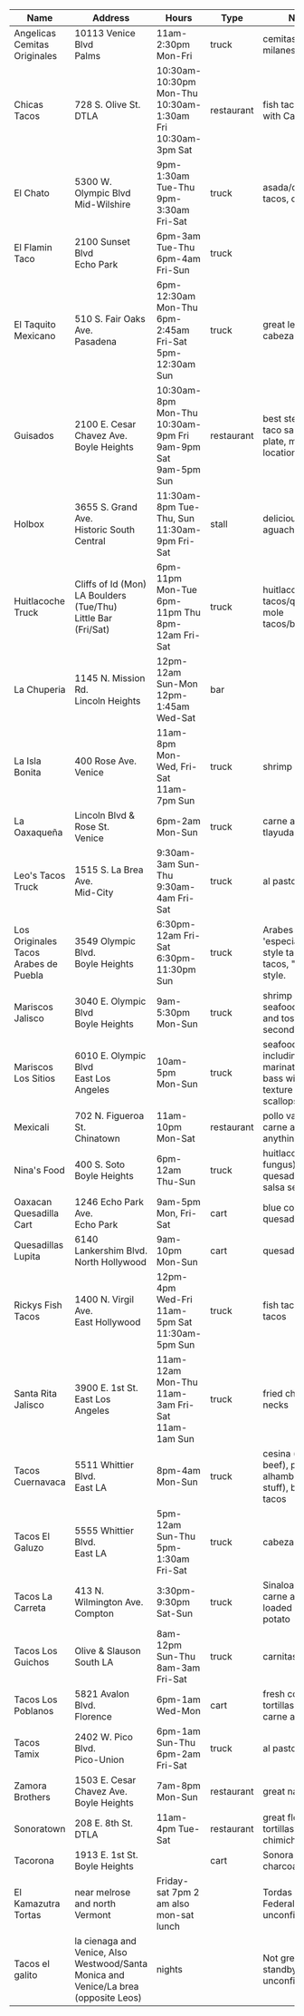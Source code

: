 Name | Address | Hours | Type | Notes |
-|-|-|-|-|
Angelicas Cemitas Originales | 10113 Venice Blvd<br>Palms | 11am-2:30pm Mon-Fri | truck | cemitas de milanesa |
Chicas Tacos | 728 S. Olive St.<br>DTLA | 10:30am-10:30pm Mon-Thu<br>10:30am-1:30am Fri<br>10:30am-3pm Sat | restaurant | fish taco topped with Caesar salad |
El Chato | 5300 W. Olympic Blvd<br>Mid-Wilshire | 9pm-1:30am Tue-Thu<br>9pm-3:30am Fri-Sat | truck | asada/chorizo tacos, only ok |
El Flamin Taco | 2100 Sunset Blvd<br>Echo Park | 6pm-3am Tue-Thu<br>6pm-4am Fri-Sun | truck | |
El Taquito Mexicano | 510 S. Fair Oaks Ave.<br>Pasadena | 6pm-12:30am Mon-Thu<br>6pm-2:45am Fri-Sat<br>5pm-12:30am Sun | truck | great lengua and cabeza tacos |
Guisados | 2100 E. Cesar Chavez Ave.<br>Boyle Heights| 10:30am-8pm Mon-Thu<br>10:30am-9pm Fri<br>9am-9pm Sat<br>9am-5pm Sun | restaurant | best stew tacos, taco sampler plate, multiple locations |
Holbox | 3655 S. Grand Ave.<br>Historic South Central | 11:30am-8pm Tue-Thu, Sun<br>11:30am-9pm Fri-Sat | stall | delicious scallop aguachile |
Huitlacoche Truck | Cliffs of Id (Mon)<br>LA Boulders (Tue/Thu)<br>Little Bar (Fri/Sat) | 6pm-11pm Mon-Tue<br>6pm-11pm Thu<br>8pm-12am Fri-Sat | truck | huitlacoche tacos/quesadillas, mole tacos/burritos |
La Chuperia | 1145 N. Mission Rd.<br>Lincoln Heights | 12pm-12am Sun-Mon<br>12pm-1:45am Wed-Sat | bar | |
La Isla Bonita | 400 Rose Ave.<br>Venice | 11am-8pm Mon-Wed, Fri-Sat<br>11am-7pm Sun | truck | shrimp tacos |
La Oaxaqueña | Lincoln Blvd & Rose St.<br>Venice | 6pm-2am Mon-Sun | truck | carne asada, tlayudas |
Leo's Tacos Truck | 1515 S. La Brea Ave.<br>Mid-City | 9:30am-3am Sun-Thu<br>9:30am-4am Fri-Sat | truck | al pastor |
Los Originales Tacos Arabes de Puebla | 3549 Olympic Blvd.<br>Boyle Heights | 6:30pm-12am Fri-Sat<br>6:30pm-11:30pm Sun | truck | Arabes 'especiales'-style tacos.  Huge tacos, "Arab" style. |
Mariscos Jalisco | 3040 E. Olympic Blvd<br>Boyle Heights | 9am-5:30pm Mon-Sun | truck | shrimp and seafood tacos and tostadas, second location |
Mariscos Los Sitios | 6010 E. Olympic Blvd<br>East Los Angeles | 10am-5pm Mon-Sun | truck | seafood tacos, including a marinated sea bass with the texture of scallops |
Mexicali | 702 N. Figueroa St.<br>Chinatown | 11am-10pm Mon-Sat | restaurant | pollo vampiro, carne asada anything |
Nina's Food | 400 S. Soto<br>Boyle Heights | 6pm-12am Thu-Sun | truck | huitlacoche (corn fungus) quesadilla with salsa semilla |
Oaxacan Quesadilla Cart | 1246 Echo Park Ave.<br>Echo Park | 9am-5pm Mon, Fri-Sat | cart | blue corn quesadillas |
Quesadillas Lupita | 6140 Lankershim Blvd.<br>North Hollywood | 9am-10pm Mon-Sun | cart | quesadillas |
Rickys Fish Tacos | 1400 N. Virgil Ave.<br>East Hollywood | 12pm-4pm Wed-Fri<br>11am-5pm Sat<br>11:30am-5pm Sun | truck | fish tacos, shrimp tacos |
Santa Rita Jalisco | 3900 E. 1st St.<br>East Los Angeles | 11am-12am Mon-Thu<br>11am-3am Fri-Sat<br>11am-1am Sun | truck | fried chicken necks |
Tacos Cuernavaca | 5511 Whittier Blvd.<br>East LA | 8pm-4am Mon-Sun | truck | cesina (dried beef), picaditas, alhambres (mixed stuff), battleship tacos |
Tacos El Galuzo | 5555 Whittier Blvd.<br>East LA | 5pm-12am Sun-Thu<br>5pm-1:30am Fri-Sat | truck | cabeza |
Tacos La Carreta | 413 N. Wilmington Ave.<br>Compton | 3:30pm-9:30pm Sat-Sun | truck | Sinaloa-style carne asada, loaded baked potato |
Tacos Los Guichos | Olive & Slauson<br>South LA | 8am-12pm Sun-Thu<br>8am-3am Fri-Sat | truck | carnitas |
Tacos Los Poblanos | 5821 Avalon Blvd.<br>Florence | 6pm-1am Wed-Mon | cart | fresh corn tortillas, smoky carne asada |
Tacos Tamix | 2402 W. Pico Blvd.<br>Pico-Union | 6pm-1am Sun-Thu<br>6pm-2am Fri-Sat | truck | al pastor |
Zamora Brothers | 1503 E. Cesar Chavez Ave.<br>Boyle Heights | 7am-8pm Mon-Sun | restaurant | great nachos |
Sonoratown | 208 E. 8th St.<br>DTLA | 11am-4pm Tue-Sat | restaurant | great flour tortillas, serves chimichangas |
Tacorona | 1913 E. 1st St.<br>Boyle Heights |  | cart | Sonora-style, charcoal grill |
El Kamazutra Tortas | near melrose and north Vermont | Friday-sat 7pm 2 am also mon-sat lunch | | Tordas de District Federal; unconfirmed  |
Tacos el galito | la cienaga and Venice, Also Westwood/Santa Monica and Venice/La brea (opposite Leos) | nights | | Not great, but a standby; unconfirmed |
